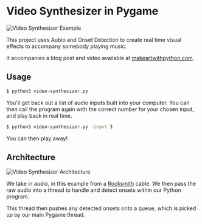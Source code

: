 # Video Synthesizer in Pygame

![Video Synthesizer Example](https://github.com/burningion/pygame-video-synthesizer/blob/master/images/preview.gif?raw=true)

This project uses Aubio and Onset Detection to create real time visual effects to accompany somebody playing music.

It accompanies a blog post and video available at [makeartwithpython.com](https://www.makeartwithpython.com/blog/video-synthesizer-in-python/).

## Usage

```bash
$ python3 video-synthesizer.py
```
You'll get back out a list of audio inputs built into your computer. You can then call the program again with the correct number for your chosen input, and play back in real time.

```bash
$ python3 video-synthesizer.py -input 3
```

You can then play away!

## Architecture

![Video Synthesizer Architecture](https://github.com/burningion/pygame-video-synthesizer/blob/master/images/guitar.png?raw=true)

We take in audio, in this example from a [Rocksmith](http://amzn.to/2A2HCjR) cable. We then pass the raw audio into a thread to handle and detect onsets within our Python program. 

This thread then pushes any detected onsets onto a queue, which is picked up by our main Pygame thread.


